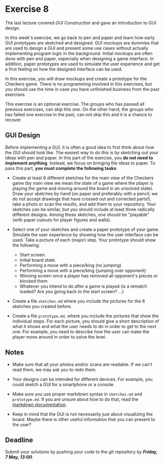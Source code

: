 # Exercise 8

The last lecture covered *GUI Construction* and gave an introduction to GUI 
design.

In this week's exercise, we go back to pen and paper and learn how early GUI 
prototypes are sketched and designed. GUI mockups are dummies that are used to 
design a GUI and present some use cases without actually implementing program 
logic in the background. Initial mockups are often done with pen and paper, 
especially when designing a game interface. In addition, paper prototypes are 
used to simulate the user experience and get a first feeling on how the 
designed interface can be used.

In this exercise, you will draw mockups and create a prototype for the 
Checkers game. There is no programming involved in this exercises, but you 
should use the time in case you have unfinished business from the past 
exercises.

This exercise is an optional exercise. The groups who has passed all previous exercises, can skip this one.
On the other hand, the groups who has failed one exercise in the past, can not skip this and it is a chance to recover.

## GUI Design

Before implementing a GUI, it is often a good idea to first think about how 
the GUI should look like. The easiest way to do this is by sketching out your 
ideas with pen and paper. In this part of the exercise, you **do not need to 
implement anything**. Instead, we focus on bringing the ideas to paper. To 
pass this part, **you must complete the following tasks**:

- Create at least 6 different sketches for the main view of the Checkers game 
  (by main view we mean the state of a game where the player is playing the 
  game and moving around the board in an unsolved state). Draw your sketches
  by hand (on paper and preferably with a pencil; we do not accept drawings 
  that have crossed out and corrected parts!), take a photo or scan the 
  results, and add them to your repository. Your sketches can be similar, but 
  you should include at least three radically different designs. Among these
  sketches, one should be "playable" (with paper cutouts for player figures and
  walls).

- Select one of your sketches and create a paper prototype of your game. Simulate 
  the user experience by showing how the user interface can be used. Take a picture 
  of each (major) step. Your prototype should show the following:
  - Start screen.
  - Initial board state.
  - Performing a move with a piece/king (no jumping)
  - Performing a move with a piece/king (jumping over opponent)
  - Winning screen once a player has removed all opponent's pieces or blocked them
  - Whatever you intend to do after a game is played (is a rematch loaded? Are 
    you going back to the start screen? ...)

- Create a file `sketches.md` where you include the pictures for the 6 
  sketches you created before.

- Create a file `prototype.md`, where you include the pictures that show the 
  individual steps. For each picture, you should give a short description of 
  what it shows and what the user needs to do in order to get to the next one. 
  For example, you need to describe how the user can make the player move 
  around in order to solve the level.


## Notes

- Make sure that all your photos and/or scans are readable. If we can't read 
  them, we may ask you to redo them.

- Your designs can be intended for different devices. For example, you could 
  sketch a GUI for a smartphone or a console.

- Make sure you use proper markdown syntax in `sketches.md` and 
  `prototype.md`. If you are unsure about how to do that, read the [markdown 
  documentation](https://daringfireball.net/projects/markdown/).

- Keep in mind that the GUI is not necessarily just about visualizing the 
  board. Maybe there is other useful information that you can present to the 
  user?


## Deadline

Submit your solutions by pushing your code to the git repository by 
___Friday, 7 May, 13:00___.
